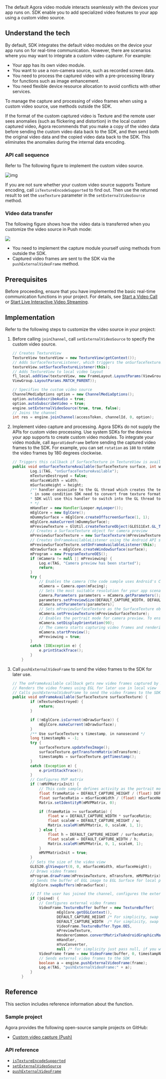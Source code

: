 The default Agora video module interacts seamlessly with the devices your app runs on. SDK enable you to add specialized video features to your app using a custom video source.

## Understand the tech

By default, SDK integrates the default video modules on the device your app runs on for real-time communication. However, there are scenarios where you may want to integrate a custom video capturer. For example:

- Your app has its own video module.
- You want to use a non-camera source, such as recorded screen data.
- You need to process the captured video with a pre-processing library for functions such as image enhancement.
- You need flexible device resource allocation to avoid conflicts with other services.

To manage the capture and processing of video frames when using a custom video source, use methods outside the SDK.

If the format of the custom captured video is Texture and the remote user sees anomalies (such as flickering and distortion) in the local custom captured video, Agora recommends that you make a copy of the video data before sending the custom video data back to the SDK, and then send both the original video data and the copied video data back to the SDK. This eliminates the anomalies during the internal data encoding.

### API call sequence

Refer to The following figure to implement the custom video source.

![img](https://web-cdn.agora.io/docs-files/1569392881143)

If you are not sure whether your custom video source supports Texture encoding, call `isTextureEncodeSupported` to find out. Then use the returned result to set the `useTexture` parameter in the `setExternalVideoSource` method.

### Video data transfer

The following figure shows how the video data is transferred when you customize the video source in Push mode:

![](https://web-cdn.agora.io/docs-files/1607670382235)

- You need to implement the capture module yourself using methods from outside the SDK.
- Captured video frames are sent to the SDK via the `pushExternalVideoFrame` method.

## Prerequisites

Before proceeding, ensure that you have implemented the basic real-time communication functions in your project. For details, see [Start a Video Call](https://docs.agora.io/en/Interactive%20Broadcast/start_call_android) or [Start Live Interactive Video Streaming](https://docs.agora.io/en/Interactive%20Broadcast/start_live_android).
## Implementation

Refer to the following steps to customize the video source in your project:

1. Before calling `joinChannel`, call `setExternalVideoSource` to specify the custom video source.

    ```java
    // Creates TextureView
    TextureView textureView = new TextureView(getContext());
    // Adds SurfaceTextureListener, which triggers the onSurfaceTextureAvailable callback if SurfaceTexture in TextureView is available
    textureView.setSurfaceTextureListener(this);
    // Adds TextureView to local video layout
    fl_local.addView(textureView, new FrameLayout.LayoutParams(ViewGroup.LayoutParams.MATCH_PARENT,
    ViewGroup.LayoutParams.MATCH_PARENT));

    // Specifies the custom video source
    ChannelMediaOptions option = new ChannelMediaOptions();
    option.autoSubscribeAudio = true;
    option.autoSubscribeVideo = true;
    engine.setExternalVideoSource(true, true, false);
    // Joins the channel
    int res = engine.joinChannel(accessToken, channelId, 0, option);
    ```

2. Implement video capture and processing. Agora SDKs do not supply the APIs for custom video processing. Use system SDKs for the devices your app supports to create custom video modules. To integrate your video module, call `AgoraVideoFrame` before sending the captured video frames to the SDK. For example, you can set `rotation` as `180` to rotate the video frames by 180 degrees clockwise.

    ```java
    // Triggers this callback if SurfaceTexture in TextureView is available
    public void onSurfaceTextureAvailable(SurfaceTexture surface, int width, int height) {
            Log.i(TAG, "onSurfaceTextureAvailable");
            mTextureDestroyed = false;
            mSurfaceWidth = width;
            mSurfaceHeight = height;
            /** handler associate to the GL thread which creates the texture.
            * in some condition SDK need to convert from texture format to YUV format, in this case,
            * SDK will use this handler to switch into the GL thread to complete the conversion.
            * */
            mHandler = new Handler(Looper.myLooper());
            mEglCore = new EglCore();
            mDummySurface = mEglCore.createOffscreenSurface(1, 1);
            mEglCore.makeCurrent(mDummySurface);
            mPreviewTexture = GlUtil.createTextureObject(GLES11Ext.GL_TEXTURE_EXTERNAL_OES);
            // Creates a SurfaceTexture object for camera preview
            mPreviewSurfaceTexture = new SurfaceTexture(mPreviewTexture);
            // Creates OnFrameAvailableListener using the Android API setOnFrameAvailableListener, which triggers the onFrameAvailable callback if there are new video frames for SurfaceTexture
            mPreviewSurfaceTexture.setOnFrameAvailableListener(this);
            mDrawSurface = mEglCore.createWindowSurface(surface);
            mProgram = new ProgramTextureOES();
            if (mCamera != null || mPreviewing) {
                Log.e(TAG, "Camera preview has been started");
                return;
            }
            try {
                // Enables the camera (the code sample uses Android's Camera class)
                mCamera = Camera.open(mFacing);
                // Sets the most suitable resolution for your app scenario
                Camera.Parameters parameters = mCamera.getParameters();
                parameters.setPreviewSize(DEFAULT_CAPTURE_WIDTH, DEFAULT_CAPTURE_HEIGHT);
                mCamera.setParameters(parameters);
                // Sets mPreviewSurfaceTexture as the SurfaceTexture object for camera preview
                mCamera.setPreviewTexture(mPreviewSurfaceTexture);
                // Enables the portrait mode for camera preview. To ensure that camera preview stays in the portrait mode, rotate the preview image by 90 degrees clockwise
                mCamera.setDisplayOrientation(90);
                // The camera starts capturing video frames and rendering them to the specified SurfaceView
                mCamera.startPreview();
                mPreviewing = true;
            }
            catch (IOException e) {
                e.printStackTrace();
            }
        }
    ```

3. Call `pushExternalVideoFrame` to send the video frames to the SDK for later use.

    ```java
    // The onFrameAvailable callback gets new video frames captured by SurfaceTexture
    // Renders the video frames using EGL for later use in local view
    // Calls pushExternalVideoFrame to send the video frames to the SDK
    public void onFrameAvailable(SurfaceTexture surfaceTexture) {
            if (mTextureDestroyed) {
                return;
            }

            if (!mEglCore.isCurrent(mDrawSurface)) {
                mEglCore.makeCurrent(mDrawSurface);
            }
            /** Use surfaceTexture's timestamp, in nanosecond */
            long timestampNs = -1;
            try {
                surfaceTexture.updateTexImage();
                surfaceTexture.getTransformMatrix(mTransform);
                timestampNs = surfaceTexture.getTimestamp();
            }
            catch (Exception e) {
                e.printStackTrace();
            }
            // Configures MVP matrix
            if (!mMVPMatrixInit) {
                // This code sample defines activity as the portrait mode. Since the captured video frames are rotated by 90 degrees, you need to switch the width and height data when calculating the frame ratio.
                float frameRatio = DEFAULT_CAPTURE_HEIGHT / (float) DEFAULT_CAPTURE_WIDTH;
                float surfaceRatio = mSurfaceWidth / (float) mSurfaceHeight;
                Matrix.setIdentityM(mMVPMatrix, 0);

                if (frameRatio >= surfaceRatio) {
                    float w = DEFAULT_CAPTURE_WIDTH * surfaceRatio;
                    float scaleW = DEFAULT_CAPTURE_HEIGHT / w;
                    Matrix.scaleM(mMVPMatrix, 0, scaleW, 1, 1);
                } else {
                    float h = DEFAULT_CAPTURE_HEIGHT / surfaceRatio;
                    float scaleH = DEFAULT_CAPTURE_WIDTH / h;
                    Matrix.scaleM(mMVPMatrix, 0, 1, scaleH, 1);
                }
                mMVPMatrixInit = true;
            }
            // Sets the size of the video view
            GLES20.glViewport(0, 0, mSurfaceWidth, mSurfaceHeight);
            // Draws video frames
            mProgram.drawFrame(mPreviewTexture, mTransform, mMVPMatrix);
            // Sends the buffer of EGL image to EGL Surface for local playback and preview. mDrawSurface is an object of the EGLSurface class.
            mEglCore.swapBuffers(mDrawSurface);

            // If the user has joined the channel, configures the external video frames and sends them to the SDK.
            if (joined) {
                // Configures external video frames
                VideoFrame.TextureBuffer buffer = new TextureBuffer(
                        mEglCore.getEGLContext(),
                        DEFAULT_CAPTURE_HEIGHT /* For simplicity, swap frame width and height */,
                        DEFAULT_CAPTURE_WIDTH  /* For simplicity, swap frame width and height */,
                        VideoFrame.TextureBuffer.Type.OES,
                        mPreviewTexture,
                        RendererCommon.convertMatrixToAndroidGraphicsMatrix(mTransform),
                        mHandler,
                        mYuvConverter,
                        null /* for simplicity just pass null, if you want to avoid texture in use case, you can use this callback*/);
                VideoFrame frame = new VideoFrame(buffer, 0, timestampNs);
                // Sends external video frames to the SDK
                boolean a = engine.pushExternalVideoFrame(frame);
                Log.e(TAG, "pushExternalVideoFrame:" + a);
            }
        }
    ```

## Reference

This section includes reference information about the function.

### Sample project

Agora provides the following open-source sample projects on GitHub:
- [Custom video capture (Push)](https://github.com/AgoraIO/API-Examples/blob/dev/3.6.200/Android/APIExample/app/src/main/java/io/agora/api/example/examples/advanced/PushExternalVideo.java)

### API reference

- [`isTextureEncodeSupported`](https://docs.agora.io/en/Interactive%20Broadcast/API%20Reference/java/classio_1_1agora_1_1rtc_1_1_rtc_engine.html#a60c16364ab588a38f5155d9c94eaf800)
- [`setExternalVideoSource`](https://docs.agora.io/en/Interactive%20Broadcast/API%20Reference/java/classio_1_1agora_1_1rtc_1_1_rtc_engine.html#a2d9966c52798ab62ed941fa865e926cd)
- [`pushExternalVideoFrame`](https://docs.agora.io/en/Interactive%20Broadcast/API%20Reference/java/classio_1_1agora_1_1rtc_1_1_rtc_engine.html#a6e7327f4449800a2c2ddc200eb2c0386)